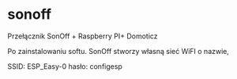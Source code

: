 # sonoff
Przełącznik SonOff + Raspberry PI+ Domoticz


Po zainstalowaniu softu.
SonOff stworzy własną sieć WiFI o nazwie,

SSID: ESP_Easy-0
hasło: configesp
